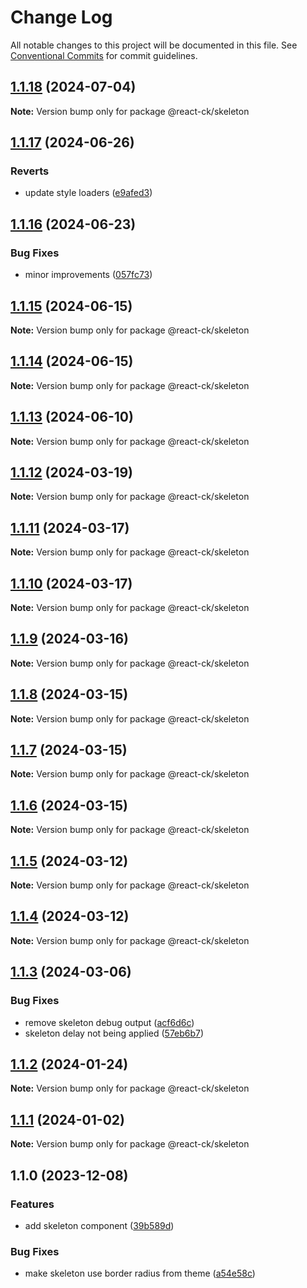 # Change Log

All notable changes to this project will be documented in this file.
See [Conventional Commits](https://conventionalcommits.org) for commit guidelines.

## [1.1.18](https://github.com/abelflopes/react-ck/compare/@react-ck/skeleton@1.1.17...@react-ck/skeleton@1.1.18) (2024-07-04)

**Note:** Version bump only for package @react-ck/skeleton





## [1.1.17](https://github.com/abelflopes/react-ck/compare/@react-ck/skeleton@1.1.16...@react-ck/skeleton@1.1.17) (2024-06-26)


### Reverts

* update style loaders ([e9afed3](https://github.com/abelflopes/react-ck/commit/e9afed309e7893e95b4b02cceb7e9636670740b8))



## [1.1.16](https://github.com/abelflopes/react-ck/compare/@react-ck/skeleton@1.1.15...@react-ck/skeleton@1.1.16) (2024-06-23)


### Bug Fixes

* minor improvements ([057fc73](https://github.com/abelflopes/react-ck/commit/057fc73a40b858d25f8e3e60cea7d4ec9fe021ed))



## [1.1.15](https://github.com/abelflopes/react-ck/compare/@react-ck/skeleton@1.1.14...@react-ck/skeleton@1.1.15) (2024-06-15)

**Note:** Version bump only for package @react-ck/skeleton





## [1.1.14](https://github.com/abelflopes/react-ck/compare/@react-ck/skeleton@1.1.13...@react-ck/skeleton@1.1.14) (2024-06-15)

**Note:** Version bump only for package @react-ck/skeleton





## [1.1.13](https://github.com/abelflopes/react-ck/compare/@react-ck/skeleton@1.1.12...@react-ck/skeleton@1.1.13) (2024-06-10)

**Note:** Version bump only for package @react-ck/skeleton





## [1.1.12](https://github.com/abelflopes/react-ck/compare/@react-ck/skeleton@1.1.11...@react-ck/skeleton@1.1.12) (2024-03-19)

**Note:** Version bump only for package @react-ck/skeleton





## [1.1.11](https://github.com/abelflopes/react-ck/compare/@react-ck/skeleton@1.1.10...@react-ck/skeleton@1.1.11) (2024-03-17)

**Note:** Version bump only for package @react-ck/skeleton





## [1.1.10](https://github.com/abelflopes/react-ck/compare/@react-ck/skeleton@1.1.9...@react-ck/skeleton@1.1.10) (2024-03-17)

**Note:** Version bump only for package @react-ck/skeleton





## [1.1.9](https://github.com/abelflopes/react-ck/compare/@react-ck/skeleton@1.1.8...@react-ck/skeleton@1.1.9) (2024-03-16)

**Note:** Version bump only for package @react-ck/skeleton





## [1.1.8](https://github.com/abelflopes/react-ck/compare/@react-ck/skeleton@1.1.7...@react-ck/skeleton@1.1.8) (2024-03-15)

**Note:** Version bump only for package @react-ck/skeleton





## [1.1.7](https://github.com/abelflopes/react-ck/compare/@react-ck/skeleton@1.1.6...@react-ck/skeleton@1.1.7) (2024-03-15)

**Note:** Version bump only for package @react-ck/skeleton





## [1.1.6](https://github.com/abelflopes/react-ck/compare/@react-ck/skeleton@1.1.5...@react-ck/skeleton@1.1.6) (2024-03-15)

**Note:** Version bump only for package @react-ck/skeleton





## [1.1.5](https://github.com/abelflopes/react-ck/compare/@react-ck/skeleton@1.1.4...@react-ck/skeleton@1.1.5) (2024-03-12)

**Note:** Version bump only for package @react-ck/skeleton





## [1.1.4](https://github.com/abelflopes/react-ck/compare/@react-ck/skeleton@1.1.3...@react-ck/skeleton@1.1.4) (2024-03-12)

**Note:** Version bump only for package @react-ck/skeleton





## [1.1.3](https://github.com/abelflopes/react-ck/compare/@react-ck/skeleton@1.1.2...@react-ck/skeleton@1.1.3) (2024-03-06)


### Bug Fixes

* remove skeleton debug output ([acf6d6c](https://github.com/abelflopes/react-ck/commit/acf6d6c49b0430c8acd3289282acfefa71145a05))
* skeleton delay not being applied ([57eb6b7](https://github.com/abelflopes/react-ck/commit/57eb6b785998d4bd26313084618fae385c94ea46))



## [1.1.2](https://github.com/abelflopes/react-ck/compare/@react-ck/skeleton@1.1.1...@react-ck/skeleton@1.1.2) (2024-01-24)

**Note:** Version bump only for package @react-ck/skeleton





## [1.1.1](https://github.com/abelflopes/react-ck/compare/@react-ck/skeleton@1.1.0...@react-ck/skeleton@1.1.1) (2024-01-02)

**Note:** Version bump only for package @react-ck/skeleton





## 1.1.0 (2023-12-08)


### Features

* add skeleton component ([39b589d](https://github.com/abelflopes/react-ck/commit/39b589d156aee9ec5aad981b8dbfb8f5123de3ee))


### Bug Fixes

* make skeleton use border radius from theme ([a54e58c](https://github.com/abelflopes/react-ck/commit/a54e58c0a307e916a0fb6773951688d115f94e72))
